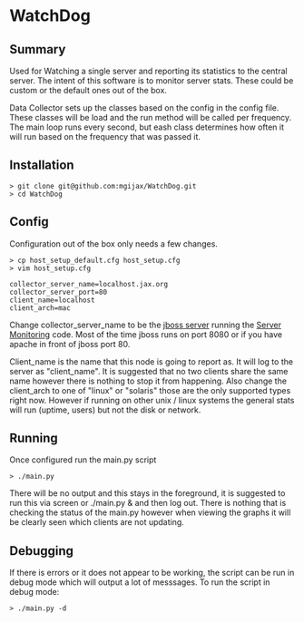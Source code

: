 # WatchDog

## Summary
Used for Watching a single server and reporting its statistics to the central server. The intent of this software is to monitor server stats. These could be custom or the default ones out of the box.

Data Collector sets up the classes based on the config in the config file. These classes will be load and the run method will be called per frequency. The main loop runs every second, but eash class determines how often it will run based on the frequency that was passed it.

## Installation

```
> git clone git@github.com:mgijax/WatchDog.git
> cd WatchDog
```

## Config

Configuration out of the box only needs a few changes.

```
> cp host_setup_default.cfg host_setup.cfg
> vim host_setup.cfg

collector_server_name=localhost.jax.org
collector_server_port=80
client_name=localhost
client_arch=mac
```
Change collector_server_name to be the <a href="https://github.com/mgijax/wildfly-8.2.0-servermonitoring">jboss server</a> running the <a href="https://github.com/mgijax/ServerMonitoring">Server Monitoring</a> code. Most of the time jboss runs on port 8080 or if you have apache in front of jboss port 80.

Client_name is the name that this node is going to report as. It will log to the server as "client_name". It is suggested that no two clients share the same name however there is nothing to stop it from happening. Also change the client_arch to one of "linux" or "solaris" those are the only supported types right now. However if running on other unix / linux systems the general stats will run (uptime, users) but not the disk or network.

## Running

Once configured run the main.py script

```
> ./main.py
```

There will be no output and this stays in the foreground, it is suggested to run this via screen or ./main.py & and then log out. There is nothing that is checking the status of the main.py however when viewing the graphs it will be clearly seen which clients are not updating.

## Debugging

If there is errors or it does not appear to be working, the script can be run in debug mode which will output a lot of messsages. To run the script in debug mode:

```
> ./main.py -d
```

